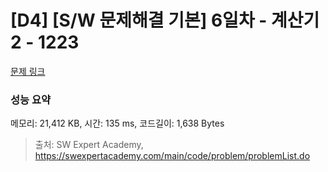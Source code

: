 # [D4] [S/W 문제해결 기본] 6일차 - 계산기2 - 1223 

[문제 링크](https://swexpertacademy.com/main/code/problem/problemDetail.do?contestProbId=AV14nnAaAFACFAYD) 

### 성능 요약

메모리: 21,412 KB, 시간: 135 ms, 코드길이: 1,638 Bytes



> 출처: SW Expert Academy, https://swexpertacademy.com/main/code/problem/problemList.do